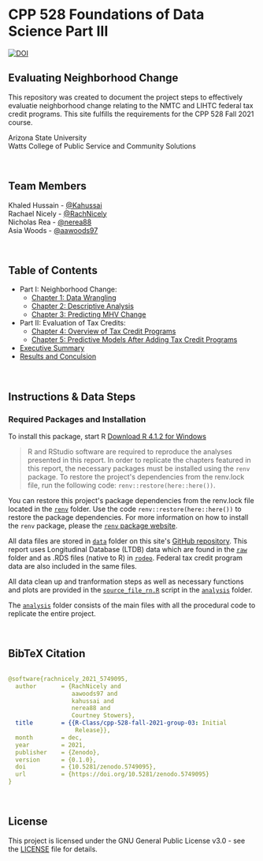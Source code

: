 
# CPP 528 Foundations of Data Science Part III
[![DOI](https://zenodo.org/badge/415142245.svg)](https://zenodo.org/badge/latestdoi/415142245)


## Evaluating Neighborhood Change  

This repository was created to document the project steps to effectively evaluatie neighborhood change relating to the NMTC and LIHTC federal tax credit programs. This site fulfills the requirements for the CPP 528 Fall 2021 course. 

Arizona State University  
Watts College of Public Service and Community Solutions 

<br>





## Team Members
Khaled Hussain - [@Kahussai](https://github.com/kahussai)  
Rachael Nicely - [@RachNicely](https://github.com/RachNicely)  
Nicholas Rea - [@nerea88](https://github.com/nerea88)  
Asia Woods - [@aawoods97](https://github.com/aawoods97) 

<br>




## Table of Contents

- Part I: Neighborhood Change:
  - [Chapter 1: Data Wrangling](https://r-class.github.io/cpp-528-fall-2021-group-03/analysis/2021-10-27-ch01-data-wrangling/)
  - [Chapter 2: Descriptive Analysis](https://r-class.github.io/cpp-528-fall-2021-group-03/analysis/2021-11-06-ch02-descriptive/)
  - [Chapter 3: Predicting MHV Change](https://r-class.github.io/cpp-528-fall-2021-group-03/analysis/2021-11-13-ch03-predicting/)
- Part II: Evaluation of Tax Credits:
  - [Chapter 4: Overview of Tax Credit Programs](https://r-class.github.io/cpp-528-fall-2021-group-03/analysis/2021-11-26-ch04-overview/) 
  - [Chapter 5: Predictive Models After Adding Tax Credit Programs](https://r-class.github.io/cpp-528-fall-2021-group-03/analysis/2021-11-27-ch05-model/)
- [Executive Summary](https://docs.google.com/file/d/1EEBnXShAJeq75OBWVLHUvA9srGB6jlxo/edit?filetype=msword)
- [Results and Conculsion](https://r-class.github.io/cpp-528-fall-2021-group-03/results/)

<br>

## Instructions & Data Steps

### Required Packages and Installation

To install this package, start R [Download R 4.1.2 for Windows](https://cran.r-project.org/bin/windows/base/) 

>R and RStudio software are required to reproduce the analyses presented in this report. In order to replicate the chapters featured in this report, the necessary packages must be installed using the `renv` package. To restore the project's dependencies from the renv.lock file, run the following code: `renv::restore(here::here())`.

You can restore this project's package dependencies from the renv.lock file located in the [`renv`](renv) folder. Use the code `renv::restore(here::here())` to restore the package dependencies. For more information on how to install the `renv` package, please the [`renv` package website](https://rstudio.github.io/renv/). 

All data files are stored in [`data`](data) folder on this site's [GitHub repository](https://github.com/R-Class/cpp-528-fall-2021-group-03). This report uses Longitudinal Database (LTDB) data which are found in the [`raw`](data/raw) folder and as .RDS files (native to R) in [`rodeo`](data/rodeo). Federal tax credit program data are also included in the same files.

All data clean up and tranformation steps as well as necessary functions and plots are provided in the [`source_file_rn.R`](analysis/source_file_rn.R) script in the [`analysis`](analysis) folder.

The [`analysis`](analysis) folder consists of the main files with all the procedural code to replicate the entire project. 

<br>

## BibTeX Citation
```yaml

@software{rachnicely_2021_5749095,
  author       = {RachNicely and
                  aawoods97 and
                  kahussai and
                  nerea88 and
                  Courtney Stowers},
  title        = {{R-Class/cpp-528-fall-2021-group-03: Initial 
                   Release}},
  month        = dec,
  year         = 2021,
  publisher    = {Zenodo},
  version      = {0.1.0},
  doi          = {10.5281/zenodo.5749095},
  url          = {https://doi.org/10.5281/zenodo.5749095}
}

```

<br>

## License

This project is licensed under the GNU General Public License v3.0 - see the [LICENSE](https://github.com/R-Class/cpp-528-fall-2021-group-03/blob/main/LICENSE) file for details.
